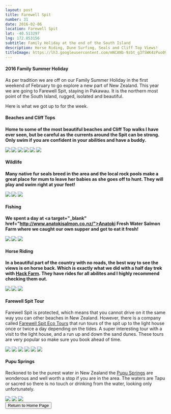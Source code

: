 ```yaml
---
layout: post
title: Farewell Spit
number: 31
date: 2016-02-06
location: Farewell Spit
lat: -40.513297
lng: 172.853156
subtitle: Family Holiday at the end of the South Island
description: Horse Riding, Dune Surfing, Seals and Cliff Top Views!
titleImage: https://lh3.googleusercontent.com/mNCANb-9zbt_g3fSWK4zPuo09D7_BFFD-dVyjwYZIrfWmEI8UUDkBBlB5eEgEnvNoJ1xfATdqSIhNB9CwOF6xS_xdtdYQdtrqgRrD4U7ZITDpH8-3_zVP5-Tk-uyGVQJfSCGogH-Nvk=w2400
---
```


<h4>2016 Family Summer Holiday</h4>

As per tradition we are off on our Family Summer Holiday in the first weekend of February to go explore a new part of New Zealand. This year we are going to Farewell Spit, staying in Pakawau.
It is the northern most point of the South Island, rugged, isolated and beautiful. 

Here is what we got up to for the week.

<h4>Beaches and Cliff Tops<h4>

Home to some of the most beautiful beaches and Cliff Top walks I have ever seen, but be careful as the currents around the Spit can be strong. Only swim if you are confident in your abilities and have a buddy.

<img src="https://lh3.googleusercontent.com/VsAlCB2L12M1M5DrNk4jvkWhcqxGrNyrEqUJx6UhQ9ACxYBlVXmRroMNHVZU4HB8PXV-9Tk5zxOOIZrJKC2rG6-4cBF_vCtS39xGUQAWDAD3m-qW9w9ppwbXgcEmcidbMZwYt9BOlcc=w2400" class="image1">
<img src="https://lh3.googleusercontent.com/SwE94OGl8EJfRRNg2KF8OmCLaq5oA2gZ4j4DoJBYvRmN1O9C_E4eDGVyLcpoJ6L_H2goBv8IM0LR2rk90nnILYUizx3l0aoy8tZ6i18ZrIyA-GLTn7dsIaGfRkI6PB7AZcjJkETMDh8=w2400" class="image1">
<img src="https://lh3.googleusercontent.com/o9xD_8F4Q5It9spTLCBilvLG-php5CUH9J0Y9RM8VKZgsgIkx2JM-NVLb9FcyviLMMITTvy4TLCsfXUQhZAJ0ASD2U7zYb6bR5VgXWyY3b3vmlw_VdXI-u7kZQ_qNlBBI_7VXMHCBlk=w2400" class="image1">
<img src="https://lh3.googleusercontent.com/Z88Pn0AP2RZuWhg4c7nIkXlY-uP9Q7QLbKGKP3TG30jF7AZ13yHvqOOtF_33rlOEsrTYo5ZvaYtz8FVdAcCela926WgPhGooG6JR224bBoBbXxZy6v3eUO-qOtZcu9M5uJrkI7HGLEg=w2400" class="image1">
<img src="https://lh3.googleusercontent.com/ME_bamVCP1CdD2FuGZYbmj1vmZ8rvGc5NBTkfGL44YKtblMINwMSACV3ghBX1hG9BtZDQivSbVzDjjxu1azVZzrHcpq7rkwWgL40UK-z3AIFkXUTwQgV0fSZH48gM6eWJXBX-kFUDEE=w2400" class="image1">
<img src="https://lh3.googleusercontent.com/cOdGf5KeiEOm30wFsCxpeJMzsax3R7MfSd33pUQ7aOwomSA0BdAxjUjSn_wPOd7gVARz-qGnKsJlWRujSRdJLJZF2Ize9FnHN0VLtJR3bUB9ApnP4JAuJMaUdCzdZaPiCSzjKWY-yg0=w2400" class="image1">

<h4>Wildlife<h4>

Many native fur seals breed in the area and the local rock pools make a great place for mum to leave her babies as she goes off to hunt. They will play and swim right at your feet!

<img src="https://lh3.googleusercontent.com/pdSGCzvwWqz6ylCvl_QLn3VbsBipwr0jENySeITDAlOv0OOlVuwtNerGE9GpY2TdutS2IRl4sD52iPLOtyQaAt0d3eqoXXoFVF9cy_3n47KNf1XDBzljFJowkM7gqHPpkknTszZTGLQ=w2400" class="image1">
<img src="https://lh3.googleusercontent.com/1gf9WRu_MYL4gQ1rCXTjKprmGUv2rjO2uZ06wHq0vQe16vnW8_y1_nInSRm7iOPETmUv8KaOmq8f5n_xqEbDMNzTHxCxNIh08-y1J-wjh8fILSs7mCz4oPcuHwC0oQDlP5zYIS9Apao=w2400" class="image1">
<img src="https://lh3.googleusercontent.com/0CD_3_B53l7bUYoRswJnEYuymFv1IBDfjGOJnPiTrtihAYhJcXUkfB1QTbuGJsTK2f3cRV35Xl7-n_onCuZKbjTnm716iUm1Xct9_nawp28Eq4Yjxjj-b-OLU838FpRU5F9xUlRHtCM=w2400" class="image1">

<h4>Fishing<h4>

We spent a day at <a target+"_blank" href="http://www.anatokisalmon.co.nz/">Anatoki Fresh Water Salmon Farm</a> where we caught our own supper  and got to eat it fresh!

<img src="https://lh3.googleusercontent.com/49sNIzP43plGmVEINnVli9wigU7hUqAy3f0KGrM9TFa18S08LqUjyeYaTNBYwXj48lMSAXMS3lmi5_OXQw2f9MUdA6ZUfr6ukNku1RtxYXfy7rDj7dcNGmws1SPeGBXQcr7EkXb4B24=w2400" class="image1">
<img src="https://lh3.googleusercontent.com/PgmkYwt_w4Np8XwcjG_hkhOQxbgIvafJkxZj43WvosI00999pOsKDDxfnKXLhg61X9_K7hfn2EnhThqS9ypnk0MPbYMzQbia1qntt8_ZylprZeDctzt6XPOQjfJTT-TQdiJCsDTZs-0=w2400" class="image1">
<img src="https://lh3.googleusercontent.com/Pa5FPiMgcBPN44diEKwoEvP4RiE6l095BI5cH5egNZpzcsz1E5GK_GL5XV5CcPpYTrdexib_UCasZ_6TPb9uLVzHxNoxJ20Ff5P1JEoL8aNaNqtdJQbD_RjZ8U_M97j-FpCBeK47Slk=w2400" class="image1">

<h4>Horse Riding<h4>

In a beautiful part of the country with no roads, the best way to see the views is on horse back. Which is exactly what we did with a half day trek with 
<a target="_blank" href="http://www.hackfarm.co.nz/">Hack Farm</a>. They have rides for all abilites and I highly recommend checking them out.

<img src="https://lh3.googleusercontent.com/OjvHuTM8kPyEHBud4ebU2ZI_H93LphJu8urRSEBwBHzp4IY2zD74oby7XLejaPwcGDF2TvJWQrKYgGubTtSbdXGScpfXymfjv2QxjJIUZkU2ehf2V7qwTg3a-UBMdapR4JuwE6EAGbc=w2400" class="image1">
<img src="https://lh3.googleusercontent.com/X__A15j9rLUv3KggxVDBtK1ebhbV9dbLT_Ehs7G_1U2onX4B65fIVhHOLYvFfeAlujH3RxMDU8_1I6KqiRpG_MGr77OcZ86cOCOm1TrNOG648M4VcYNmiA1mS_TVcfgP0LGI-QewQ38=w2400" class="image1">
<img src="https://lh3.googleusercontent.com/Tny6-bQiQ-eqpnzi64X4PeqaQ5mgkvdYn1LNALLAnLljBUqer6HqogZZh5eynbCpG7NiuViTat46kSFPHZQJhkroWWOCs4jAQRk8R6sQu3YZd5NbraD54NKNZ4aBEDKl7XPt0GTCw3o=w2400" class="image1">

<h4>Farewell Spit Tour</h4> 

Farewell Spit is protected, which means that you cannot drive on it the same way you can other beaches in New Zealand.
However, there is a company called <a target="_blank" href="http://www.farewellspit.com/">Farewell Spit Eco Tours</a> that run tours of the spit up to the light house once or twice a day depending on the tides. 
A super interesting tour with a visit to the light house, and a run up and down the sand dunes. These tours are very popular so make sure you book ahead of time. 

<img src="https://lh3.googleusercontent.com/IGQs7SwPLja6_HJ6hoxQXOCXyqvvfoHFwyJ-J9OlvotjnL8qlAiWvUCm0XJuTb-LhiQ4HZy4o6MpnQpc81ygLFhobYY15gDBYdRKmlF_vSoKhBNUTxXm2c3pFCygIP8Z7dpkoTTtyV8=w2400" class="image1">
<img src="https://lh3.googleusercontent.com/nY2vsJyho_TsBYbpv_iOF_p__FSXUqiqRa1HR8CgBdqiNokZg3ZrWSkaDDriGFwbuwknOsPQGNpESH21Ixx5X1Cx2HiZyIXR1tjL4uXP4PeMBR007NjNUMqm8xz2r_e5dx0xrCEIqpk=w2400" class="image1">
<img src="https://lh3.googleusercontent.com/cmGM0okIUX5GjOoov35T4T4H82Fb-f2Lj1vqNYqdEb8iEEXRVeo66jq1A4nNlB8Iw2gCt7rJdUfxcSyXAGvEqlIB7398ywMttZ4QrGZ1bykFdEZK89dHDVsIghcLQv_FTRRUCQ_QD3U=w2400" class="image1">
<img src="https://lh3.googleusercontent.com/cFMnawoA8cbGsFVVsXBc3NiEhqqK9lH4oXWyMP287H5Poojw6S5jqWnoyo6zF3opKj219Q4_baKsA9k5jwtAUlWGphWWayUKnvQiVRWSKF1SjyskJs5sYTRW-OANID2k7RpC8vLtc28=w2400" class="image1">
<img src="https://lh3.googleusercontent.com/IDtstVtQC5IGzrywxIAUapHPUltFXb69wUiNpi0lQB8Pbw8Vbm6HoO_uHOGkIcZYajNTdZD8Tx9zYd7rdzvBTtwT5p2AxbLaSdTlD3AeYjA2Om5971kIhyHWtBbgWzweLtuTDyTAV3w=w2400" class="image1">
<img src="https://lh3.googleusercontent.com/gH1oC7eaf84TDN2-9x4Lezs1Fv4MCjEb1UqmysPKlMM8-Hy_JOj_FXkQfzksTaC3Fe-MreKL97NWMvhUEtFooLS1wg5ZwxM0G1vYluJ4em_4i5fdWxvbyM6JzzTBix3S98x2tfD-_KM=w2400" class="image1">

<h4>Pupu Springs</h4>

Reckoned to be the purest water in New Zealand the <a target="_blank" href="https://www.doc.govt.nz/parks-and-recreation/places-to-go/nelson-tasman/places/takaka-area/te-waikoropupu-springs/">Pupu Springs</a> are wonderous and well worth a stop if you are in the area.
The waters are Tapu or sacred so there is no touch or drinking from the water, looking only unfortunately.

<img src="https://lh3.googleusercontent.com/cRQt5ATpiXOVysAXn6oNil67LW2IJ7Tu9oNh8RNXoUqosNZletwMNIXhdUEWaNZ-7NYCjZWlzrJfcyBnNdp8zFtbZ2pnjoHInw-SFHGDkL3UpabFaUBXhY8SOQUMOBigRzT77D_1464=w2400" class="image1">
<img src="https://lh3.googleusercontent.com/v_u4B3kwG4YFqFmRAhPxTsV8hmrddWPRxIKO9FZ8C95tcMDUn74R2RezpTwhdETyF0zsraNnk-yzULJRMLtGlSLGAuQgokDunwxiSBmgkvNojHyucHFieY_A2kIrpdfKDFdscrMOUjc=w2400" class="image1">
<img src="https://lh3.googleusercontent.com/l3OezceIDIFqFYKN_jw-b2PZyajEtofOr4lWP90c-J6t7BpKJphe6BISlHvih2BdrmMZiE3dk-GnOA0CR_RS-72WDeZAgzXtBYlPrjeR_YRVhtT9nx-rKIfjHXJCSMfx0AofQSHn0kI=w2400" class="image1">


<div class="wrapper">
  <input type="button" class="button" value="Return to Home Page" onclick="self.close()">
</div>
